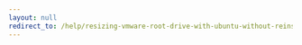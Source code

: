 ```yaml
---
layout: null
redirect_to: /help/resizing-vmware-root-drive-with-ubuntu-without-reinstalling-or-damaging-the-boot-volume/
---
```

